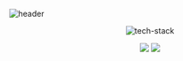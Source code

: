 ![header](https://capsule-render.vercel.app/api?type=rect&color=gradient&height=300&section=header&text=Rth2608)

<p align="center">
  <img src="https://img.shields.io/badge/Tech%20Stack-blue?style=for-the-badge&logo=appveyor" alt="tech-stack"/>
</p>

<p align="center">
  <img src="https://img.shields.io/badge/Numpy-013243?style=flat-square&logo=numpy&logoColor=white"/>
  <img src="https://img.shields.io/badge/Pandas-150458?style=flat-square&logo=pandas&logoColor=white"/>
</p>

